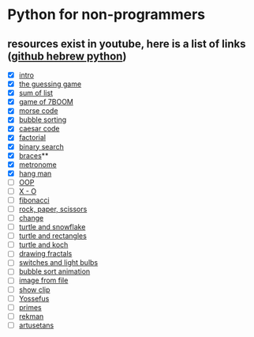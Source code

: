 # Python for non-programmers
## resources exist in youtube, here is a list of links ([github hebrew python](https://github.com/scf1984/HebrewPython))
- [x] [intro](https://www.youtube.com/watch?v=pNaalSGMGnY&list=PLNw59-mmUTgVrpML9zdrxMAiT5REGuGf9&index=1) 
- [x] [the guessing game](https://www.youtube.com/watch?v=5RyDnqtOiRk&list=PLNw59-mmUTgVrpML9zdrxMAiT5REGuGf9&index=2)
- [x] [sum of list](https://www.youtube.com/watch?v=ArXc4Hu3OHk&index=5&list=PLNw59-mmUTgVrpML9zdrxMAiT5REGuGf9)
- [x] [game of 7BOOM](https://www.youtube.com/watch?v=SHJBUUXTSI0&index=7&list=PLNw59-mmUTgVrpML9zdrxMAiT5REGuGf9)
- [x] [morse code](https://www.youtube.com/watch?v=eHUh7pPTZkc&index=8&list=PLNw59-mmUTgVrpML9zdrxMAiT5REGuGf9)
- [x] [bubble sorting](https://www.youtube.com/watch?v=92Kut-yO-TA&index=9&list=PLNw59-mmUTgVrpML9zdrxMAiT5REGuGf9)
- [x] [caesar code](https://www.youtube.com/watch?v=qI7N-WB8LDg&list=PLNw59-mmUTgVrpML9zdrxMAiT5REGuGf9&index=10)
- [x] [factorial](https://www.youtube.com/watch?v=rqL_tJa6t7o&list=PLNw59-mmUTgVrpML9zdrxMAiT5REGuGf9&index=11)
- [x] [binary search](https://www.youtube.com/watch?v=zDWNesbL8X8&list=PLNw59-mmUTgVrpML9zdrxMAiT5REGuGf9&index=12)
- [x] [braces](https://www.youtube.com/watch?v=o0GRp6lDJIc&list=PLNw59-mmUTgVrpML9zdrxMAiT5REGuGf9&index=13)**
- [x] [metronome](https://www.youtube.com/watch?v=K4OAgCjwSbw&list=PLNw59-mmUTgVrpML9zdrxMAiT5REGuGf9&index=14)
- [x] [hang man](https://www.youtube.com/watch?v=7TsLuaejbMs&list=PLNw59-mmUTgVrpML9zdrxMAiT5REGuGf9&index=15)
- [ ] [OOP](https://www.youtube.com/watch?v=odRYxQLGb2U&list=PLNw59-mmUTgVrpML9zdrxMAiT5REGuGf9&index=16)
- [ ] [X - O](https://www.youtube.com/watch?v=Fe5dc0P9DNM&list=PLNw59-mmUTgVrpML9zdrxMAiT5REGuGf9&index=17)
- [ ] [fibonacci](https://www.youtube.com/watch?v=DEs1Ied4iLk&list=PLNw59-mmUTgVrpML9zdrxMAiT5REGuGf9&index=18)
- [ ] [rock, paper, scissors](https://www.youtube.com/watch?v=O0VPHcJPBYU&list=PLNw59-mmUTgVrpML9zdrxMAiT5REGuGf9&index=19)
- [ ] [change](https://www.youtube.com/watch?v=H-N3pvnFzvk&index=21&list=PLNw59-mmUTgVrpML9zdrxMAiT5REGuGf9)
- [ ] [turtle and snowflake](https://www.youtube.com/watch?v=TQrvSqlomuk&list=PLNw59-mmUTgVrpML9zdrxMAiT5REGuGf9&index=23)
- [ ] [turtle and rectangles](https://www.youtube.com/watch?v=c9eqVezeLjQ&index=25&list=PLNw59-mmUTgVrpML9zdrxMAiT5REGuGf9)
- [ ] [turtle and koch](https://www.youtube.com/watch?v=7eXWYD2eCHA&list=PLNw59-mmUTgVrpML9zdrxMAiT5REGuGf9&index=26)
- [ ] [drawing fractals](https://www.youtube.com/watch?v=tVLGAwUIdZk&index=27&list=PLNw59-mmUTgVrpML9zdrxMAiT5REGuGf9)
- [ ] [switches and light bulbs](https://www.youtube.com/watch?v=hnby5wmnpiE&index=28&list=PLNw59-mmUTgVrpML9zdrxMAiT5REGuGf9)
- [ ] [bubble sort animation](https://www.youtube.com/watch?v=9bu_kIl10NM&index=29&list=PLNw59-mmUTgVrpML9zdrxMAiT5REGuGf9)
- [ ] [image from file](https://www.youtube.com/watch?v=1e76-45HqR8&index=30&list=PLNw59-mmUTgVrpML9zdrxMAiT5REGuGf9)
- [ ] [show clip](https://www.youtube.com/watch?v=E2hcKCn2U48&list=PLNw59-mmUTgVrpML9zdrxMAiT5REGuGf9&index=31)
- [ ] [Yossefus](https://www.youtube.com/watch?v=ph23ImGNHi8&index=32&list=PLNw59-mmUTgVrpML9zdrxMAiT5REGuGf9)
- [ ] [primes](https://www.youtube.com/watch?v=A4XHCmy9I8w&list=PLNw59-mmUTgVrpML9zdrxMAiT5REGuGf9&index=35)
- [ ] [rekman](https://www.youtube.com/watch?v=bUNU-7n3G_Y&index=36&list=PLNw59-mmUTgVrpML9zdrxMAiT5REGuGf9)
- [ ] [artusetans](https://www.youtube.com/watch?v=vk6cBz6PCxY&index=37&list=PLNw59-mmUTgVrpML9zdrxMAiT5REGuGf9)